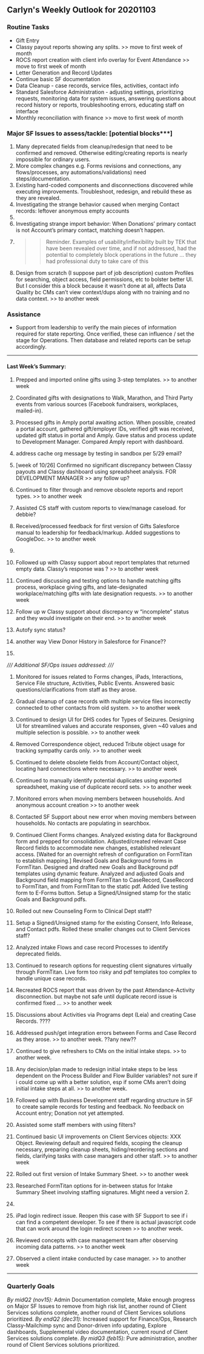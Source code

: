 ## Carlyn's Weekly Outlook for 20201103
### Routine Tasks
* Gift Entry
* Classy payout reports showing any splits. >> move to first week of month
* ROCS report creation with client info overlay for Event Attendance  >> move to first week of month
* Letter Generation and Record Updates
* Continue basic SF documentation
* Data Cleanup - case records, service files, activities, contact info
* Standard Salesforce Administration - adjusting settings, prioritizing requests, monitoring data for system issues, answering questions about record history or reports, troubleshooting errors, educating staff on interface
* Monthly reconciliation with finance >> move to first week of month

### Major SF Issues to assess/tackle: [potential blocks***]
1. Many deprecated fields from cleanup/redesign that need to be confirmed and removed.  Otherwise editing/creating reports is nearly impossible for ordinary users.
2. More complex changes e.g. Forms revisions and connections, any flows/processes, any automations/validations) need steps/documentation.
3. Existing hard-coded components and disconnections discovered while executing improvements. Troubleshoot, redesign, and rebuild these as they are revealed.
4. Investigating the strange behavior caused when merging Contact records: leftover anonymous empty accounts
5. 
6. Investigating strange import behavior: When Donations’ primary contact is not Account’s primary contact, matching doesn’t happen.
7. > > Reminder.  Examples of usability/inflexibility built by TEK that have been revealed over time, and if not addressed, had the potential to completely block operations in the future … they had professional duty to take care of this
8. Design from scratch (I suppose part of job description) custom Profiles for searching, object access, field permissions, etc to bolster better UI.  But I consider this a block because it wasn’t done at all, affects Data Quality bc CMs can’t view context/dups along with no training and no data context. >> to another week

### Assistance
* Support from leadership to verify the main pieces of information required for state reporting.  Once verified, these can influence / set the stage for Operations.  Then database and related reports can be setup accordingly.

- - - -
#### Last Week’s Summary:
1. Prepped and imported online gifts using 3-step templates.  >> to another week
2. Coordinated gifts with designations to Walk, Marathon, and Third Party events from various sources (Facebook fundraisers, workplaces, mailed-in).
3. Processed gifts in Amply portal awaiting action.  When possible, created a portal account, gathered gift/employer IDs, verified gift was received, updated gift status in portal and Amply.  Gave status and process update to Development Manager.  Compared Amply report with dashboard.
4. address cache org message by testing in sandbox per 5/29 email?
5. [week of 10/26] Confirmed no significant discrepancy between Classy payouts and Classy dashboard using spreadsheet analysis.  FOR DEVELOPMENT MANAGER >> any follow up?
6. Continued to filter through and remove obsolete reports and report types. >> to another week

6. Assisted CS staff with custom reports to view/manage caseload.  for debbie?

8. Received/processed feedback for first version of Gifts Salesforce manual to leadership for feedback/markup.   Added suggestions to GoogleDoc.  >> to another week
9. 

23. Followed up with Classy support about report templates that returned empty data.  Classy’s response was ?  >> to another week
24. Continued discussing and testing options to handle matching gifts process, workplace giving gifts, and late-designated workplace/matching gifts with late designation requests. >> to another week

13. Follow up w Classy support about discrepancy w “incomplete” status and they would investigate on their end.   >> to another week
14. Autofy sync status?
15. another way View Donor History in Salesforce for Finance??
16. 

*/// Additional SF/Ops issues addressed: ///*
1. Monitored for issues related to Forms changes, iPads, Interactions, Service File structure, Activities, Public Events.  Answered basic questions/clarifications from staff as they arose.
2. Gradual cleanup of case records with multiple service files incorrectly connected to other contacts from old system.  >> to another week
3. Continued to design UI for DHS codes for Types of Seizures.  Designing UI for streamlined values and accurate responses, given ~40 values and multiple selection is possible. >> to another week
4. Removed Correspondence object, reduced Tribute object usage for tracking sympathy cards only.  >> to another week
5. Continued to delete obsolete fields from Account/Contact object, locating hard connections where necessary. >> to another week
6. Continued to manually identify potential duplicates using exported spreadsheet, making use of duplicate record sets.  >> to another week
7. Monitored errors when moving members between households.  And anonymous account creation  >> to another week
8. Contacted SF Support about new error when moving members between households.  No contacts are populating in searchbox.  
9. Continued Client Forms changes.  Analyzed existing data for Background form and prepped for consolidation.  Adjusted/created relevant Case Record fields to accommodate new changes, established relevant access.  [Waited for an overnight refresh of configuration on FormTitan to establish mapping.]  Revised Goals and Background forms in FormTitan.  Designed and drafted new Goals and Background pdf templates using dynamic feature.  Analyzed and adjusted Goals and Background field mapping from FormTitan to CaseRecord, CaseRecord to FormTitan, and from FormTitan to the static pdf.  Added live testing form to E-Forms button.  Setup a Signed/Unsigned stamp for the static Goals and Background pdfs.  
10. Rolled out new Counseling Form to Clinical Dept staff?  
11. Setup a Signed/Unsigned stamp for the existing Consent, Info Release, and Contact pdfs.  Rolled these smaller changes out to Client Services staff?  
12. Analyzed intake Flows and case record Processes to identify deprecated fields.  
13. Continued to research options for requesting client signatures virtually through FormTitan.  Live form too risky and pdf templates too complex to handle unique case records.  

27. Recreated ROCS report that was driven by the past Attendance-Activity disconnection.  but maybe not safe until duplicate record issue is confirmed fixed … >> to another week
28. Discussions about Activities via Programs dept (Leia) and creating Case Records.  ????

31. Addressed push/get integration errors between Forms and Case Record as they arose.   >> to another week.  ??any new??
32. Continued to give refreshers to CMs on the initial intake steps. >> to another week.
33. Any decision/plan made to redesign initial intake steps to be less dependent on the Process Builder and Flow Builder variables?  not sure if i could come up with a better solution, esp if some CMs aren’t doing initial intake steps at all.  >> to another week.
34. Followed up with Business Development staff regarding structure in SF to create sample records for testing and feedback.  No feedback on Account entry; Donation not yet attempted.

35. Assisted some staff members with using filters?
36. Continued basic UI improvements on Client Services objects: XXX Object.  Reviewing default and required fields, scoping the cleanup necessary, preparing cleanup sheets, hiding/reordering sections and fields, clarifying tasks with case managers and other staff.  >> to another week
37. Rolled out first version of Intake Summary Sheet. >> to another week
38. Researched FormTitan options for in-between status for Intake Summary Sheet involving staffing signatures.  Might need a version 2.
39. 
40. iPad login redirect issue.  Reopen this case with SF Support to see if i can find a competent developer.  To see if there is actual javascript code that can work around the login redirect screen  >> to another week.
41. Reviewed concepts with case management team after observing incoming data patterns.  >> to another week
42. Observed a client intake conducted by case manager. >> to another week

- - - -
### Quarterly Goals
*By midQ2 (nov15):* Admin Documentation complete, Make enough progress on Major SF Issues to remove from high risk list, another round of Client Services solutions complete, another round of Client Services solutions prioritized.
*By endQ2 (dec31):* Increased support for Finance/Ops, Research Classy-Mailchimp sync and Donor-driven info updating, Explore dashboards, Supplemental video documentation, current round of Client Services solutions complete.
*By midQ3 (feb15):* Pure administration, another round of Client Services solutions prioritized.